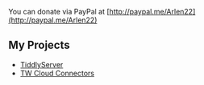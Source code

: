 You can donate via PayPal at [http://paypal.me/Arlen22](http://paypal.me/Arlen22)

## My Projects

- [TiddlyServer](/tiddlyserver/)
- [TW Cloud Connectors](https://twcloud.github.io/)